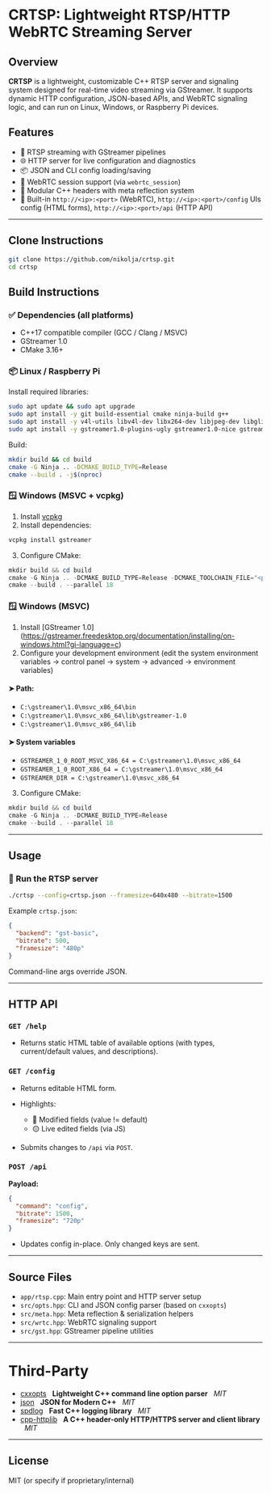 # CRTSP: Lightweight RTSP/HTTP WebRTC Streaming Server

## Overview

**CRTSP** is a lightweight, customizable C++ RTSP server and signaling system designed for real-time video streaming via GStreamer. It supports dynamic HTTP configuration, JSON-based APIs, and WebRTC signaling logic, and can run on Linux, Windows, or Raspberry Pi devices.

## Features

* 📡 RTSP streaming with GStreamer pipelines
* 🌐 HTTP server for live configuration and diagnostics
* 📦 JSON and CLI config loading/saving
* 🔄 WebRTC session support (via `webrtc_session`)
* 🧩 Modular C++ headers with meta reflection system
* 🧠 Built-in `http://<ip>:<port>` (WebRTC), `http://<ip>:<port>/config` UIs config (HTML forms), `http://<ip>:<port>/api` (HTTP API)

---

## Clone Instructions

```bash
git clone https://github.com/nikolja/crtsp.git
cd crtsp
```

## Build Instructions

### ✅ Dependencies (all platforms)

* C++17 compatible compiler (GCC / Clang / MSVC)
* GStreamer 1.0
* CMake 3.16+

### 📦 Linux / Raspberry Pi

Install required libraries:

```bash
sudo apt update && sudo apt upgrade
sudo apt install -y git build-essential cmake ninja-build g++
sudo apt install -y v4l-utils libv4l-dev libx264-dev libjpeg-dev libglib2.0-dev libcamera-dev
sudo apt install -y gstreamer1.0-plugins-ugly gstreamer1.0-nice gstreamer1.0-libcamera libgstreamer1.0-dev libgstreamer-plugins-base1.0-dev libgstreamer-plugins-bad1.0-dev libgstrtspserver-1.0-dev
```

Build:

```bash
mkdir build && cd build
cmake -G Ninja .. -DCMAKE_BUILD_TYPE=Release
cmake --build . -j$(nproc)
```

### 🪟 Windows (MSVC + vcpkg)

1. Install [vcpkg](https://github.com/microsoft/vcpkg)
2. Install dependencies:

```powershell
vcpkg install gstreamer
```

3. Configure CMake:

```powershell
mkdir build && cd build
cmake -G Ninja .. -DCMAKE_BUILD_TYPE=Release -DCMAKE_TOOLCHAIN_FILE="<path-to-vcpkg>/scripts/buildsystems/vcpkg.cmake"
cmake --build . --parallel 18
```

### 🪟 Windows (MSVC)

1. Install [GStreamer 1.0] (https://gstreamer.freedesktop.org/documentation/installing/on-windows.html?gi-language=c)
2. Configure your development environment (edit the system environment variables -> control panel -> system -> advanced -> environment variables)
#### ➤ Path: 
  - `C:\gstreamer\1.0\msvc_x86_64\bin`
  - `C:\gstreamer\1.0\msvc_x86_64\lib\gstreamer-1.0`
  - `C:\gstreamer\1.0\msvc_x86_64\lib`
#### ➤ System variables
  - `GSTREAMER_1_0_ROOT_MSVC_X86_64 = C:\gstreamer\1.0\msvc_x86_64`
  - `GSTREAMER_1_0_ROOT_X86_64 = C:\gstreamer\1.0\msvc_x86_64`
  - `GSTREAMER_DIR = C:\gstreamer\1.0\msvc_x86_64`

3. Configure CMake:

```powershell
mkdir build && cd build
cmake -G Ninja .. -DCMAKE_BUILD_TYPE=Release
cmake --build . --parallel 18
```

---

## Usage

### 🔧 Run the RTSP server

```bash
./crtsp --config=crtsp.json --framesize=640x480 --bitrate=1500
```

Example `crtsp.json`:

```json
{
  "backend": "gst-basic",
  "bitrate": 500,
  "framesize": "480p"
}
```

Command-line args override JSON.

---

## HTTP API

### `GET /help`

* Returns static HTML table of available options (with types, current/default values, and descriptions).

### `GET /config`

* Returns editable HTML form.
* Highlights:

  * 🔵 Modified fields (value != default)
  * 🟡 Live edited fields (via JS)
* Submits changes to `/api` via `POST`.

### `POST /api`

**Payload:**

```json
{
  "command": "config",
  "bitrate": 1500,
  "framesize": "720p"
}
```

* Updates config in-place. Only changed keys are sent.

---

## Source Files

* `app/rtsp.cpp`: Main entry point and HTTP server setup
* `src/opts.hpp`: CLI and JSON config parser (based on `cxxopts`)
* `src/meta.hpp`: Meta reflection & serialization helpers
* `src/wrtc.hpp`: WebRTC signaling support
* `src/gst.hpp`: GStreamer pipeline utilities

---

# Third-Party

* [cxxopts](https://github.com/jarro2783/cxxopts) &nbsp; **Lightweight C++ command line option parser** &nbsp; *MIT*
* [json](https://github.com/nlohmann/json) &nbsp; **JSON for Modern C++** &nbsp; *MIT*
* [spdlog](https://github.com/gabime/spdlog) &nbsp; **Fast C++ logging library** &nbsp; *MIT*
* [cpp-httplib](https://github.com/yhirose/cpp-httplib) &nbsp; **A C++ header-only HTTP/HTTPS server and client library** &nbsp; *MIT*

---

## License

MIT (or specify if proprietary/internal)
